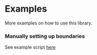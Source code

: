 # Examples

More examples on how to use this library.

### **Manually setting up boundaries**

See example script [here](/examples/boundaries)
